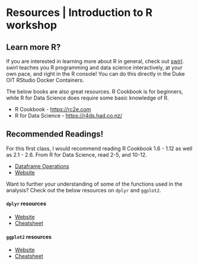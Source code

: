 
#  Resources | Introduction to R workshop


<!-- badges: start -->
<!-- badges: end -->

## Learn more R?

If you are interested in learning more about R in general, check out
[swirl](https://swirlstats.com). swirl teaches you R programming and data
science interactively, at your own pace, and right in the R console! You
can do this directly in the Duke OIT RStudio Docker Containers.

The below books are also great resources. R Cookbook is for beginners, while
R for Data Science does require some basic knowledge of R.

- R Cookbook - https://rc2e.com
- R for Data Science - https://r4ds.had.co.nz/

## Recommended Readings! 

For this first class, I would recommend reading R Cookbook 1.6 - 1.12 as well as
2.1 - 2.6. From R for Data Science, read 2-5, and 10-12. 

- [Dataframe Operations](https://www.geeksforgeeks.org/dataframe-operations-in-r/?ref=lbp)
- [Website](https://cengel.github.io/R-intro/)

Want to further your understanding of some of the functions used in the
analysis? Check out the below resources on `dplyr` and `ggplot2`.


#### `dplyr` resources

- [Website](https://dplyr.tidyverse.org)
- [Cheatsheet](https://www.rstudio.com/wp-content/uploads/2015/02/data-wrangling-cheatsheet.pdf)

#### `ggplot2` resources

- [Website](https://ggplot2.tidyverse.org)
- [Cheatsheet](https://github.com/rstudio/cheatsheets/raw/master/data-visualization-2.1.pdf)


